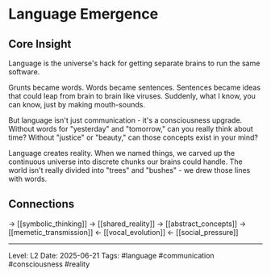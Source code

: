 # Language Emergence

## Core Insight
Language is the universe's hack for getting separate brains to run the same software.

Grunts became words. Words became sentences. Sentences became ideas that could leap from brain to brain like viruses. Suddenly, what I know, you can know, just by making mouth-sounds.

But language isn't just communication - it's a consciousness upgrade. Without words for "yesterday" and "tomorrow," can you really think about time? Without "justice" or "beauty," can those concepts exist in your mind?

Language creates reality. When we named things, we carved up the continuous universe into discrete chunks our brains could handle. The world isn't really divided into "trees" and "bushes" - we drew those lines with words.

## Connections
→ [[symbolic_thinking]]
→ [[shared_reality]]
→ [[abstract_concepts]]
→ [[memetic_transmission]]
← [[vocal_evolution]]
← [[social_pressure]]

---
Level: L2
Date: 2025-06-21
Tags: #language #communication #consciousness #reality